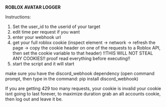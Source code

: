 **ROBLOX AVATAR LOGGER**

Instructions:

1. Set the user_id to the userid of your target
2. edit time per request if you want
3. enter your webhook url
4. get your full roblox cookie (inspect element -> network -> refresh the page -> copy the cookie header on one of the requests to a Roblox API, then set the cookie variable to that header) !!THIS WILL NOT STEAL ANY COOKIES!! proof read everything before executing!!
5. start the script and it will start

make sure you have the discord_webhook dependency (open command prompt, then type in the command: pip install discord_webhook)

If you are getting 429 too many requests, your cookie is invalid your cookie isnt going to last forever, to maximize duration grab an alt accounts cookie, then log out and leave it be.
